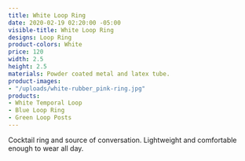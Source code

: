 ```yaml
---
title: White Loop Ring
date: 2020-02-19 02:20:00 -05:00
visible-title: White Loop Ring
designs: Loop Ring
product-colors: White
price: 120
width: 2.5
height: 2.5
materials: Powder coated metal and latex tube.
product-images:
- "/uploads/white-rubber_pink-ring.jpg"
products:
- White Temporal Loop
- Blue Loop Ring
- Green Loop Posts
---
```


Cocktail ring and source of conversation. Lightweight and comfortable enough to wear all day.
